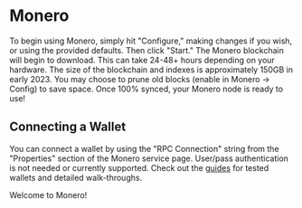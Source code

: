 # Monero
To begin using Monero, simply hit "Configure," making changes if you wish, or using the provided defaults.  Then click "Start."  The Monero blockchain will begin to download.  This can take 24-48+ hours depending on your hardware.  The size of the blockchain and indexes is approximately 150GB in early 2023.  You may choose to prune old blocks (enable in Monero -> Config) to save space.  Once 100% synced, your Monero node is ready to use!

## Connecting a Wallet
You can connect a wallet by using the "RPC Connection" string from the "Properties" section of the Monero service page.  User/pass authentication is not needed or currently supported.  Check out the [guides](https://github.com/kn0wmad/monerod-wrapper/tree/master/docs/guides.md) for tested wallets and detailed walk-throughs.

Welcome to Monero!
